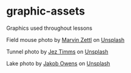 # graphic-assets
Graphics used throughout lessons

Field mouse photo by <a href="https://unsplash.com/@nirvamo?utm_source=unsplash&utm_medium=referral&utm_content=creditCopyText">Marvin Zettl</a> on <a href="https://unsplash.com/s/photos/mice?utm_source=unsplash&utm_medium=referral&utm_content=creditCopyText">Unsplash</a>
  
Tunnel photo by <a href="https://unsplash.com/@jeztimms?utm_source=unsplash&utm_medium=referral&utm_content=creditCopyText">Jez Timms</a> on <a href="https://unsplash.com/s/photos/underground?utm_source=unsplash&utm_medium=referral&utm_content=creditCopyText">Unsplash</a>
  
Lake photo by <a href="https://unsplash.com/@jakobowens1?utm_source=unsplash&utm_medium=referral&utm_content=creditCopyText">Jakob Owens</a> on <a href="https://unsplash.com/s/photos/cenote?utm_source=unsplash&utm_medium=referral&utm_content=creditCopyText">Unsplash</a>
  
